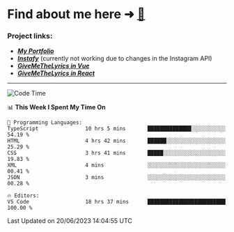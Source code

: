 # Find about me here ➜ [🧑](https://pauabella.dev)

### Project links:
- ***[My Portfolio](https://pauabella.dev)***
- ***[Instafy](https://instafy.me)*** (currently not working due to changes in the Instagram API)
- ***[GiveMeTheLyrics in Vue](https://lyrics.pauabella.dev)***
- ***[GiveMeTheLyrics in React](https://pauabella.dev/GiveMeTheLyrics)***

---
<!--START_SECTION:waka-->
![Code Time](http://img.shields.io/badge/Code%20Time-2%2C251%20hrs%2014%20mins-blue)

📊 **This Week I Spent My Time On** 

```text
💬 Programming Languages: 
TypeScript               10 hrs 5 mins       ██████████████░░░░░░░░░░░   54.19 % 
HTML                     4 hrs 42 mins       ██████░░░░░░░░░░░░░░░░░░░   25.29 % 
CSS                      3 hrs 41 mins       █████░░░░░░░░░░░░░░░░░░░░   19.83 % 
XML                      4 mins              ░░░░░░░░░░░░░░░░░░░░░░░░░   00.41 % 
JSON                     3 mins              ░░░░░░░░░░░░░░░░░░░░░░░░░   00.28 % 

🔥 Editors: 
VS Code                  18 hrs 37 mins      █████████████████████████   100.00 % 
```


 Last Updated on 20/06/2023 14:04:55 UTC
<!--END_SECTION:waka-->
